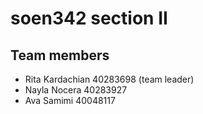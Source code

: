 # soen342 section II

## Team members

- Rita Kardachian 40283698  (team leader)
- Nayla Nocera 40283927
- Ava Samimi 40048117
